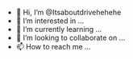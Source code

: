 - 👋 Hi, I’m @Itsaboutdrivehehehe
- 👀 I’m interested in ...
- 🌱 I’m currently learning ...
- 💞️ I’m looking to collaborate on ...
- 📫 How to reach me ...

<!---
Itsaboutdrivehehehe/Itsaboutdrivehehehe is a ✨ special ✨ repository because its `README.md` (this file) appears on your GitHub profile.
You can click the Preview link to take a look at your changes.say/spam:;uwu/uwu/uwu 

--->
